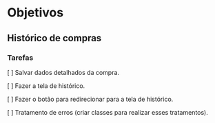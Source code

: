 # Objetivos

## Histórico de compras

### Tarefas

[ ] Salvar dados detalhados da compra.

[ ] Fazer a tela de histórico.

[ ] Fazer o botão para redirecionar para a tela de histórico.

[ ] Tratamento de erros (criar classes para realizar esses tratamentos).